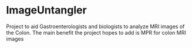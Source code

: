 # ImageUntangler
Project to aid Gastroenterologists and biologists to analyze MRI images of the Colon.
The main benefit the project hopes to add is MPR for colon MRI images
